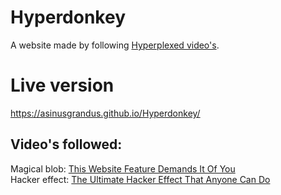 # Hyperdonkey
A website made by following [Hyperplexed video's](https://www.youtube.com/@Hyperplexed/videos).

# Live version
https://asinusgrandus.github.io/Hyperdonkey/  

## Video's followed:
Magical blob: [This Website Feature Demands It Of You](https://youtu.be/kySGqoU7X-s)  
Hacker effect: [The Ultimate Hacker Effect That Anyone Can Do](https://youtu.be/W5oawMJaXbU)
